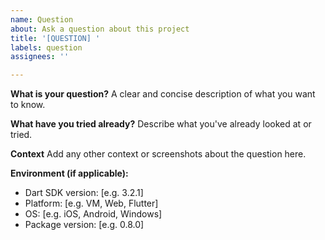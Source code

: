 ```yaml
---
name: Question
about: Ask a question about this project
title: '[QUESTION] '
labels: question
assignees: ''

---
```


**What is your question?**
A clear and concise description of what you want to know.

**What have you tried already?**
Describe what you've already looked at or tried.

**Context**
Add any other context or screenshots about the question here.

**Environment (if applicable):**
 - Dart SDK version: [e.g. 3.2.1]
 - Platform: [e.g. VM, Web, Flutter]
 - OS: [e.g. iOS, Android, Windows]
 - Package version: [e.g. 0.8.0]
